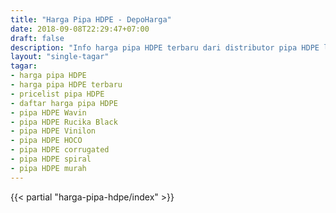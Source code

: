 ```yaml
---
title: "Harga Pipa HDPE - DepoHarga"
date: 2018-09-08T22:29:47+07:00
draft: false
description: "Info harga pipa HDPE terbaru dari distributor pipa HDPE langsung. Info harga pipa HDPE diupdate secara rutin dan akurat."
layout: "single-tagar"
tagar:
- harga pipa HDPE
- harga pipa HDPE terbaru
- pricelist pipa HDPE
- daftar harga pipa HDPE
- pipa HDPE Wavin
- pipa HDPE Rucika Black
- pipa HDPE Vinilon
- pipa HDPE HOCO
- pipa HDPE corrugated
- pipa HDPE spiral
- pipa HDPE murah
---
```


{{< partial "harga-pipa-hdpe/index" >}}
